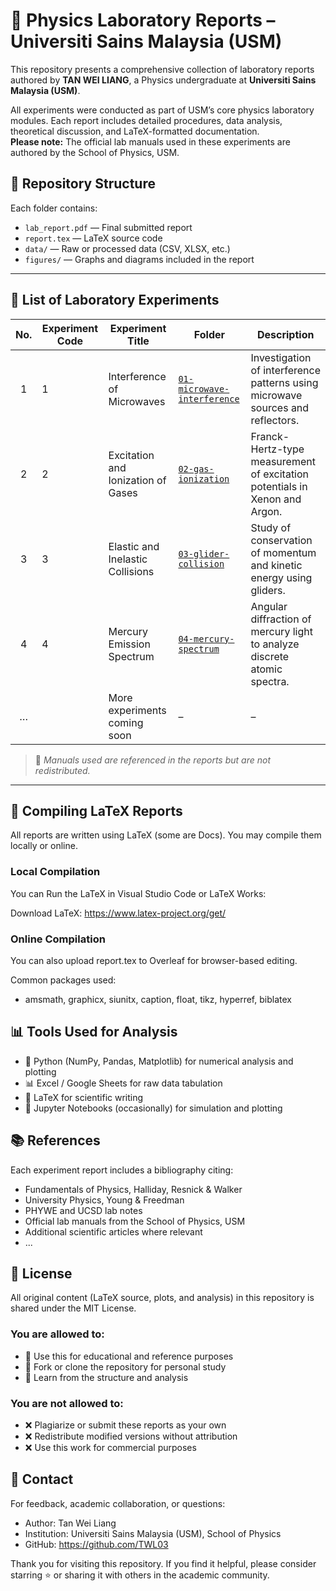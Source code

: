 # 🔬 Physics Laboratory Reports – Universiti Sains Malaysia (USM)

This repository presents a comprehensive collection of laboratory reports authored by **TAN WEI LIANG**, a Physics undergraduate at **Universiti Sains Malaysia (USM)**.

All experiments were conducted as part of USM’s core physics laboratory modules. Each report includes detailed procedures, data analysis, theoretical discussion, and LaTeX-formatted documentation.  
**Please note:** The official lab manuals used in these experiments are authored by the School of Physics, USM.

## 📁 Repository Structure

Each folder contains:

- `lab_report.pdf` — Final submitted report  
- `report.tex` — LaTeX source code  
- `data/` — Raw or processed data (CSV, XLSX, etc.)  
- `figures/` — Graphs and diagrams included in the report

---

## 🧪 List of Laboratory Experiments

| No. | Experiment Code | Experiment Title | Folder | Description |
|:---:|--------|------------------|--------|-------------|
| 1 | 1| Interference of Microwaves | [`01-microwave-interference`](./reports/01-microwave-interference) | Investigation of interference patterns using microwave sources and reflectors. |
| 2 | 2| Excitation and Ionization of Gases | [`02-gas-ionization`](./reports/02-gas-ionization) | Franck-Hertz-type measurement of excitation potentials in Xenon and Argon. |
| 3 | 3| Elastic and Inelastic Collisions | [`03-glider-collision`](./reports/03-glider-collision) | Study of conservation of momentum and kinetic energy using gliders. |
| 4 | 4| Mercury Emission Spectrum | [`04-mercury-spectrum`](./reports/04-mercury-spectrum) | Angular diffraction of mercury light to analyze discrete atomic spectra. |
| … | | More experiments coming soon | – | – |

> 📌 *Manuals used are referenced in the reports but are not redistributed.*

---

## 🔧 Compiling LaTeX Reports

All reports are written using LaTeX (some are Docs). You may compile them locally or online.

### Local Compilation

You can Run the LaTeX in Visual Studio Code or LaTeX Works:

Download LaTeX: https://www.latex-project.org/get/

### Online Compilation

You can also upload report.tex to Overleaf for browser-based editing.

Common packages used:
-	amsmath, graphicx, siunitx, caption, float, tikz, hyperref, biblatex


## 📊 Tools Used for Analysis
-	🐍 Python (NumPy, Pandas, Matplotlib) for numerical analysis and plotting
-	📊 Excel / Google Sheets for raw data tabulation
-	📄 LaTeX for scientific writing
-	📓 Jupyter Notebooks (occasionally) for simulation and plotting


## 📚 References

Each experiment report includes a bibliography citing:
-	Fundamentals of Physics, Halliday, Resnick & Walker
-	University Physics, Young & Freedman
-	PHYWE and UCSD lab notes
-	Official lab manuals from the School of Physics, USM
-	Additional scientific articles where relevant
-	...


## 📑 License

All original content (LaTeX source, plots, and analysis) in this repository is shared under the MIT License.

### You are allowed to:
-	📖 Use this for educational and reference purposes
-	📂 Fork or clone the repository for personal study
-	🧠 Learn from the structure and analysis

### You are not allowed to:
-	❌ Plagiarize or submit these reports as your own
-	❌ Redistribute modified versions without attribution
-	❌ Use this work for commercial purposes


## 🙋 Contact

For feedback, academic collaboration, or questions:
-	Author: Tan Wei Liang
-	Institution: Universiti Sains Malaysia (USM), School of Physics
-	GitHub: https://github.com/TWL03

Thank you for visiting this repository.
If you find it helpful, please consider starring ⭐ or sharing it with others in the academic community.
